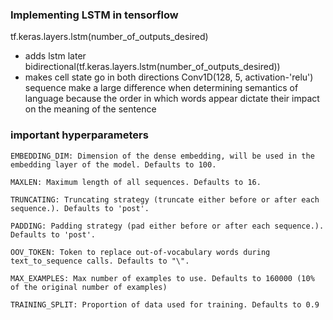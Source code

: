 
### Implementing LSTM in tensorflow
tf.keras.layers.lstm(number_of_outputs_desired)
- adds lstm later
bidirectional(tf.keras.layers.lstm(number_of_outputs_desired))
- makes cell state go in both directions
Conv1D(128, 5, activation-'relu')
sequence make a large difference when determining semantics of language
because the order in which words appear dictate their impact on the meaning of the sentence

### important hyperparameters


    EMBEDDING_DIM: Dimension of the dense embedding, will be used in the embedding layer of the model. Defaults to 100.

    MAXLEN: Maximum length of all sequences. Defaults to 16.

    TRUNCATING: Truncating strategy (truncate either before or after each sequence.). Defaults to 'post'.

    PADDING: Padding strategy (pad either before or after each sequence.). Defaults to 'post'.

    OOV_TOKEN: Token to replace out-of-vocabulary words during text_to_sequence calls. Defaults to "\".

    MAX_EXAMPLES: Max number of examples to use. Defaults to 160000 (10% of the original number of examples)

    TRAINING_SPLIT: Proportion of data used for training. Defaults to 0.9
